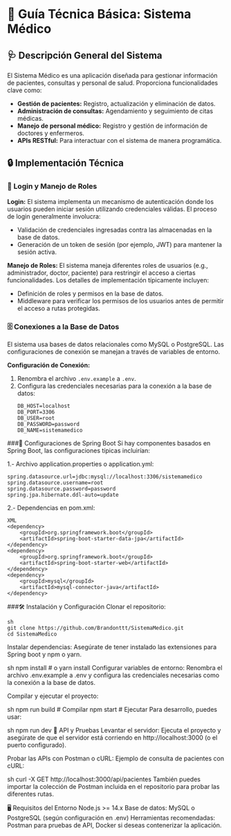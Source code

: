 # 📖 Guía Técnica Básica: Sistema Médico

## 🩺 Descripción General del Sistema
El Sistema Médico es una aplicación diseñada para gestionar información de pacientes, consultas y personal de salud. Proporciona funcionalidades clave como:
- **Gestión de pacientes:** Registro, actualización y eliminación de datos.
- **Administración de consultas:** Agendamiento y seguimiento de citas médicas.
- **Manejo de personal médico:** Registro y gestión de información de doctores y enfermeros.
- **APIs RESTful:** Para interactuar con el sistema de manera programática.

## 🔒 Implementación Técnica

### 🔑 Login y Manejo de Roles

**Login:**
El sistema implementa un mecanismo de autenticación donde los usuarios pueden iniciar sesión utilizando credenciales válidas. El proceso de login generalmente involucra:
- Validación de credenciales ingresadas contra las almacenadas en la base de datos.
- Generación de un token de sesión (por ejemplo, JWT) para mantener la sesión activa.

**Manejo de Roles:**
El sistema maneja diferentes roles de usuarios (e.g., administrador, doctor, paciente) para restringir el acceso a ciertas funcionalidades. Los detalles de implementación típicamente incluyen:
- Definición de roles y permisos en la base de datos.
- Middleware para verificar los permisos de los usuarios antes de permitir el acceso a rutas protegidas.

### 🗄️ Conexiones a la Base de Datos
El sistema usa bases de datos relacionales como MySQL o PostgreSQL. Las configuraciones de conexión se manejan a través de variables de entorno.

**Configuración de Conexión:**
1. Renombra el archivo `.env.example` a `.env`.
2. Configura las credenciales necesarias para la conexión a la base de datos:
   ```env
   DB_HOST=localhost
   DB_PORT=3306
   DB_USER=root
   DB_PASSWORD=password
   DB_NAME=sistemamedico

###🌱 Configuraciones de Spring Boot
Si hay componentes basados en Spring Boot, las configuraciones típicas incluirían:

  1.- Archivo application.properties o application.yml:
```properties
spring.datasource.url=jdbc:mysql://localhost:3306/sistemamedico
spring.datasource.username=root
spring.datasource.password=password
spring.jpa.hibernate.ddl-auto=update

```
  2.- Dependencias en pom.xml:
  ```dependency
  XML
  <dependency>
      <groupId>org.springframework.boot</groupId>
      <artifactId>spring-boot-starter-data-jpa</artifactId>
  </dependency>
  <dependency>
      <groupId>org.springframework.boot</groupId>
      <artifactId>spring-boot-starter-web</artifactId>
  </dependency>
  <dependency>
      <groupId>mysql</groupId>
      <artifactId>mysql-connector-java</artifactId>
  </dependency>
```
###🛠️ Instalación y Configuración
  Clonar el repositorio:
  ```env
  sh
  git clone https://github.com/Brandonttt/SistemaMedico.git
  cd SistemaMedico
 ```
  Instalar dependencias: Asegúrate de tener instalado las extensiones para Spring boot y npm o yarn.
 
  sh
  npm install  # o yarn install
Configurar variables de entorno: Renombra el archivo .env.example a .env y configura las credenciales necesarias como la conexión a la base de datos.

Compilar y ejecutar el proyecto:

sh
npm run build  # Compilar
npm start      # Ejecutar
Para desarrollo, puedes usar:

sh
npm run dev
🧪 API y Pruebas
Levantar el servidor: Ejecuta el proyecto y asegúrate de que el servidor está corriendo en http://localhost:3000 (o el puerto configurado).

Probar las APIs con Postman o cURL: Ejemplo de consulta de pacientes con cURL:

sh
curl -X GET http://localhost:3000/api/pacientes
También puedes importar la colección de Postman incluida en el repositorio para probar las diferentes rutas.

🖥️ Requisitos del Entorno
Node.js >= 14.x
Base de datos: MySQL o PostgreSQL (según configuración en .env)
Herramientas recomendadas: Postman para pruebas de API, Docker si deseas contenerizar la aplicación.
